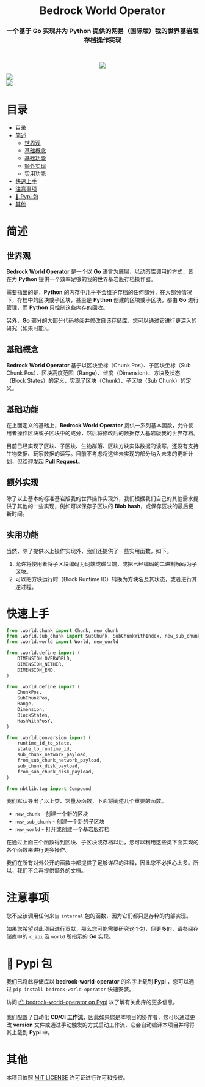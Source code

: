 <h1 align="center">Bedrock World Operator</h1>
<h3 align="center">一个基于 Go 实现并为 Python 提供的网易（国际版）我的世界基岩版存档操作实现</h3>
<br/>
<p align="center">
<img src="https://forthebadge.com/images/badges/built-with-love.svg">
<p>



[python]: https://img.shields.io/badge/python-3.11-AB70FF?style=for-the-badge
[license]: https://img.shields.io/badge/LICENSE-MIT-228B22?style=for-the-badge



[![][python]](https://www.python.org/)<br/>
[![][license]](LICENSE)<br/>







# 目录
- [目录](#目录)
- [简述](#简述)
  - [世界观](#世界观)
  - [基础概念](#基础概念)
  - [基础功能](#基础功能)
  - [额外实现](#额外实现)
  - [实用功能](#实用功能)
- [快速上手](#快速上手)
- [注意事项](#注意事项)
- [🐍 Pypi 包](#-pypi-包)
- [其他](#其他)





# 简述
## 世界观
**Bedrock World Operator** 是一个以 **Go** 语言为底层，以动态库调用的方式，皆在为 **Python** 提供一个效率足够的我的世界基岩版存档操作器。

需要指出的是，**Python** 的内存中几乎不会维护存档的任何部分，在大部分情况下，存档中的区块或子区块，甚至是 **Python** 创建的区块或子区块，都由 **Go** 进行管理，而 **Python** 只控制这些内存的回收。

另外，**Go** 部分的大部分代码参阅并修改自[该存储库](https://github.com/df-mc/dragonfly)，您可以通过它进行更深入的研究（如果可能）。



## 基础概念
**Bedrock World Operator** 基于以区块坐标（Chunk Pos）、子区块坐标（Sub Chunk Pos）、区块高度范围（Range）、维度（Dimension）、方块及状态（Block States）的定义，实现了区块（Chunk）、子区块（Sub Chunk）的定义。



## 基础功能
在上面定义的基础上，**Bedrock World Operator** 提供一系列基本函数，允许使用者操作区块或子区块中的成分，然后将修改后的数据存入基岩版我的世界存档。

目前已经实现了区块、子区块、生物群落、区块方块实体数据的读写，还没有支持生物数据、玩家数据的读写。目前不考虑将这些未实现的部分纳入未来的更新计划，但欢迎发起 **Pull Request**。



## 额外实现
除了以上基本的标准基岩版我的世界操作实现外，我们根据我们自己的其他需求提供了其他的一些实现，例如可以保存子区块的 **Blob hash**，或保存区块的最后更新时间。



## 实用功能
当然，除了提供以上操作实现外，我们还提供了一些实用函数，如下。
1. 允许将使用者将子区块编码为网端或磁盘端，或把已经编码的二进制解码为子区块。
2. 可以把方块运行时（Block Runtime ID）转换为方块名及其状态，或者进行其逆过程。





# 快速上手
```python
from .world.chunk import Chunk, new_chunk
from .world.sub_chunk import SubChunk, SubChunkWithIndex, new_sub_chunk
from .world.world import World, new_world

from .world.define import (
    DIMENSION_OVERWORLD,
    DIMENSION_NETHER,
    DIMENSION_END,
)

from .world.define import (
    ChunkPos,
    SubChunkPos,
    Range,
    Dimension,
    BlockStates,
    HashWithPosY,
)

from .world.conversion import (
    runtime_id_to_state,
    state_to_runtime_id,
    sub_chunk_network_payload,
    from_sub_chunk_network_payload,
    sub_chunk_disk_payload,
    from_sub_chunk_disk_payload,
)

from nbtlib.tag import Compound
```
我们默认导出了以上类、常量及函数，下面将阐述几个重要的函数。
- `new_chunk` - 创建一个新的区块
- `new_sub_chunk` - 创建一个新的子区块
- `new_world` - 打开或创建一个基岩版存档

在通过上面三个函数得到区块、子区块或存档以后，您可以利用这些类下面实现的各个函数来进行更多操作。

我们在所有对外公开的函数中都提供了足够详尽的注释，因此您不必担心太多。所以，我们不会再提供额外的文档。





# 注意事项
您不应该调用任何来自 `internal` 包的函数，因为它们都只是存粹的内部实现。

如果您希望对此项目进行贡献，那么您可能需要研究这个包，但更多的，请参阅存储库中的 `c_api` 及 `world` 所指示的 **Go** 实现。





# 🐍 Pypi 包
我们已将此存储库以 **bedrock-world-operator** 的名字上载到 **Pypi** ，您可以通过 `pip install bedrock-world-operator` 快速安装。

访问 [📦 bedrock-world-operator on Pypi](https://pypi.org/project/bedrock-world-operator) 以了解有关此库的更多信息。

我们配置了自动化 **CD/CI 工作流**，因此如果您是本项目的协作者，您可以通过更改 **version** 文件或通过手动触发的方式启动工作流，它会自动编译本项目并将将其上载到 **Pypi** 中。





# 其他
本项目依照 [MIT LICENSE](./LICENSE) 许可证进行许可和授权。
